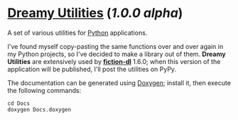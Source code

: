 # [Dreamy Utilities](https://github.com/DreamCobbler/dreamy-utilities) (*1.0.0 alpha*)

A set of various utilities for [Python](https://www.python.org/) applications.

I've found myself copy-pasting the same functions over and over again in my Python projects, so I've decided to make a library out of them. **Dreamy Utilities** are extensively used by **[fiction-dl](https://github.com/DreamCobbler/fiction-dl)** 1.6.0; when this version of the application will be published, I'll post the utilities on PyPy.

The documentation can be generated using [Doxygen](https://www.doxygen.nl/index.html); install it, then execute the following commands:

	cd Docs
	doxygen Docs.doxygen